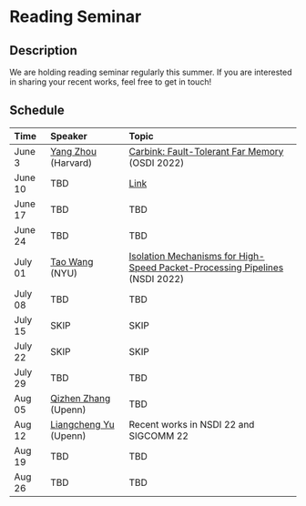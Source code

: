 # Reading Seminar

## Description
We are holding reading seminar regularly this summer. If you are interested in sharing your recent works, feel free to get in touch! 


## Schedule
| Time  | Speaker  | Topic |
| :------------ |:---------------| :-----|
| June 3     | [Yang Zhou](https://yangzhou1997.github.io/) (Harvard)| [Carbink: Fault-Tolerant Far Memory](https://www.usenix.org/conference/osdi22/presentation/zhou-yang) (OSDI 2022) |
| June 10     | TBD | [Link](https://www.youtube.com/watch?v=LByPYG1PcIw) |
| June 17     | TBD |  TBD |
| June 24     | TBD |  TBD |
| July 01     | [Tao Wang]() (NYU) |  [Isolation Mechanisms for High-Speed Packet-Processing Pipelines](https://www.usenix.org/conference/nsdi22/presentation/wang-tao) (NSDI 2022) |
| July 08     | TBD |  TBD |
| July 15     |  SKIP | SKIP |
| July 22     | SKIP |  SKIP |
| July 29     | TBD |  TBD |
| Aug  05     | [Qizhen Zhang](https://www.cis.upenn.edu/~qizhen/) (Upenn) |  TBD |
| Aug  12   | [Liangcheng Yu](https://liangchengyu.com/) (Upenn)|  Recent works in NSDI 22 and SIGCOMM 22 |
| Aug  19   | TBD |  TBD |
| Aug  26   | TBD |  TBD |
